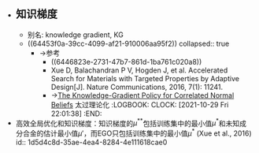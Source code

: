 - ## 知识梯度
	- 别名: knowledge gradient, KG
	- ((64453f0a-39cc-4099-af21-910006aa95f2))
	  collapsed:: true
		- ->参考
			- ((6446823e-2731-47b7-861d-1ba761c020a8))
			- Xue D, Balachandran P V, Hogden J, et al. Accelerated Search for Materials with Targeted Properties by Adaptive Design[J]. Nature Communications, 2016, 7(1): 11241.
			- ->[The Knowledge-Gradient Policy for Correlated Normal Beliefs](https://sci-hub.mksa.top/10.1287/ijoc.1080.0314) 太过理论化
			  :LOGBOOK:
			  CLOCK: [2021-10-29 Fri 22:01:38]
			  :END:
- 高效全局优化和知识梯度：知识梯度的$\mu^{**}$包括训练集中的最小值$\mu^*$和未知成分合金的估计最小值$\mu'$，而EGO只包括训练集中的最小值$\mu^*$ (Xue et al., 2016)
  id:: 1d5d4c8d-35ae-4ea4-8284-4e111618cae0